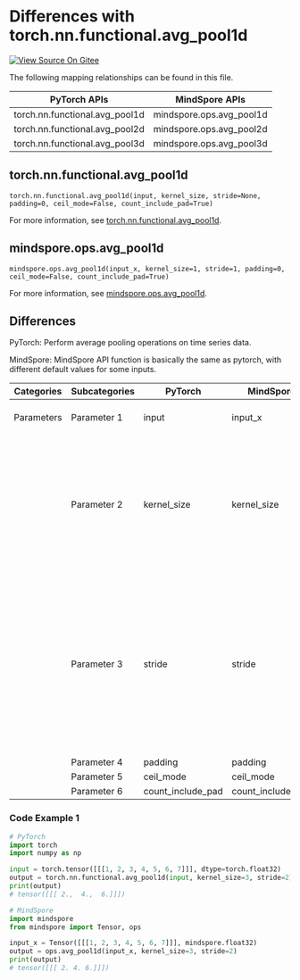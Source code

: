 # Differences with torch.nn.functional.avg_pool1d

[![View Source On Gitee](https://mindspore-website.obs.cn-north-4.myhuaweicloud.com/website-images/master/resource/_static/logo_source_en.svg)](https://gitee.com/mindspore/docs/blob/master/docs/mindspore/source_en/note/api_mapping/pytorch_diff/avg_pool1d.md)

The following mapping relationships can be found in this file.

|     PyTorch APIs      |      MindSpore APIs       |
| :-------------------: | :-----------------------: |
| torch.nn.functional.avg_pool1d | mindspore.ops.avg_pool1d |
| torch.nn.functional.avg_pool2d | mindspore.ops.avg_pool2d |
| torch.nn.functional.avg_pool3d | mindspore.ops.avg_pool3d |

## torch.nn.functional.avg_pool1d

```text
torch.nn.functional.avg_pool1d(input, kernel_size, stride=None, padding=0, ceil_mode=False, count_include_pad=True)
```

For more information, see [torch.nn.functional.avg_pool1d](https://pytorch.org/docs/1.8.1/nn.functional.html#torch.nn.functional.avg_pool1d).

## mindspore.ops.avg_pool1d

```text
mindspore.ops.avg_pool1d(input_x, kernel_size=1, stride=1, padding=0, ceil_mode=False, count_include_pad=True)
```

For more information, see [mindspore.ops.avg_pool1d](https://mindspore.cn/docs/en/master/api_python/ops/mindspore.ops.avg_pool1d.html).

## Differences

PyTorch: Perform average pooling operations on time series data.

MindSpore: MindSpore API function is basically the same as pytorch, with different default values for some inputs.

| Categories | Subcategories| PyTorch | MindSpore |Differences |
| ---- | ----- | ------- | --------- |------------------ |
| Parameters | Parameter 1 | input             | input_x           | Different parameter names |
|  | Parameter 2 | kernel_size       | kernel_size       | The pytorch parameter has no default value and the MindSpore parameter has a default value of 1. |
|  | Parameter 3 | stride            | stride            | The default value of pytorch parameter is None, which is consistent with kernel_size by default, and the default value of MindSpore Parameter is 1. |
|  | Parameter 4 | padding           | padding           |  |
|  | Parameter 5 | ceil_mode         | ceil_mode         |  |
|  | Parameter 6 | count_include_pad | count_include_pad |  |

### Code Example 1

```python
# PyTorch
import torch
import numpy as np

input = torch.tensor([[[1, 2, 3, 4, 5, 6, 7]]], dtype=torch.float32)
output = torch.nn.functional.avg_pool1d(input, kernel_size=3, stride=2)
print(output)
# tensor([[[ 2.,  4.,  6.]]])

# MindSpore
import mindspore
from mindspore import Tensor, ops

input_x = Tensor([[[1, 2, 3, 4, 5, 6, 7]]], mindspore.float32)
output = ops.avg_pool1d(input_x, kernel_size=3, stride=2)
print(output)
# tensor([[[ 2. 4. 6.]]])
```
